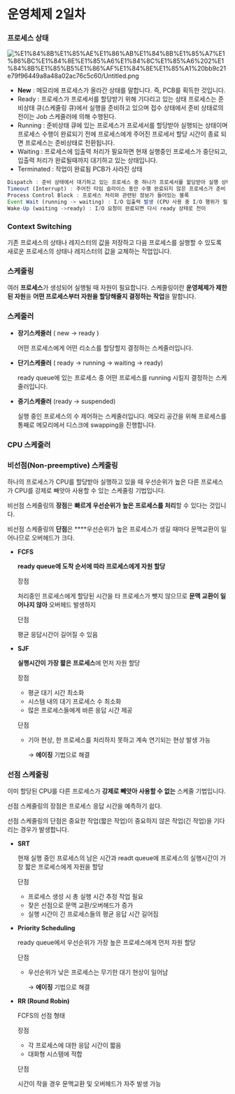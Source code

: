 # 운영체제 2일차

### 프로세스 상태

![%E1%84%8B%E1%85%AE%E1%86%AB%E1%84%8B%E1%85%A7%E1%86%BC%E1%84%8E%E1%85%A6%E1%84%8C%E1%85%A6%202%E1%84%8B%E1%85%B5%E1%86%AF%E1%84%8E%E1%85%A1%20bb9c21e79f96449a8a48a02ac76c5c60/Untitled.png](%E1%84%8B%E1%85%AE%E1%86%AB%E1%84%8B%E1%85%A7%E1%86%BC%E1%84%8E%E1%85%A6%E1%84%8C%E1%85%A6%202%E1%84%8B%E1%85%B5%E1%86%AF%E1%84%8E%E1%85%A1%20bb9c21e79f96449a8a48a02ac76c5c60/Untitled.png)

- **New** : 메모리에 프로세스가 올라간 상태를 말합니다. 즉, PCB를 획득한 것입니다.
- Ready : 프로세스가 프로세서를 할당받기 위해 기다리고 있는 상태 프로세스는 준비상태 큐(스케줄링 큐)에서 실행을 준비하고 있으며 접수 상태에서 준비 상태로의 전이는 Job 스케줄러에 의해 수행된다.
- Running : 준비상태 큐에 있는 프로세스가 프로세서를 할당받아 실행되는 상태이며 프로세스 수행이 완료되기 전에 프로세스에게 주어진 프로세서 할당 시간이 종료 되면 프로세스는 준비상태로 전환됩니다.
- Waiting : 프로세스에 입출력 처리가 필요하면 현재 실행중인 프로세스가 중단되고, 입출력 처리가 완료될때까지 대기하고 있는 상태입니다.
- Terminated : 작업이 완료됨 PCB가 사라진 상태

```jsx
Dispatch : 준비 상태에서 대기하고 있는 프로세스 중 하나가 프로세서를 할당받아 실행 상태로 전이되는 과정
Timeout (Interrupt) : 주어진 타임 슬라이스 동안 수행 완료되지 않은 프로세스가 준비 상태로 돌아가는 것
Process Control Block : 프로세스 처리와 관련된 정보가 들어있는 블록
Event Wait (running -> waiting) : I/O 입출력 발생 (CPU 사용 중 I/O 행위가 필요하며 대기 상태로 이동)
Wake-Up (waiting ->ready) : I/O 요청이 완료되면 다시 ready 상태로 전이
```

### Context Switching

기존 프로세스의 상태나 레지스터의 값을 저장하고 다음 프로세스를 실행할 수 있도록 새로운 프로세스의 상태나 레지스터의 값을 교체하는 작업입니다.

### 스케줄링

여러 **프로세스**가 생성되어 실행될 때 자원이 필요합니다. 스케줄링이란 **운영체제가 제한된 자원**을 **어떤 프로세스부터 자원을 할당해줄지 결정하는** **작업**을 말합니다.

### 스케줄러

- **장기스케줄러** ( new → ready )

    어떤 프로세스에게 어떤 리소스를 할당할지 결정하는 스케줄러입니다.

- **단기스케줄러** ( ready → running → waiting → ready)

    ready queue에 있는 프로세스 중 어떤 프로세스를 running 시킬지 결정하는 스케줄러입니다.

- **중기스케줄러** (ready → suspended)

    실행 중인 프로세스의 수 제어하는 스케줄러입니다. 메모리 공간을 위해 프로세스를 통째로 메모리에서 디스크에 swapping을 진행합니다.

### CPU 스케줄러

### 비선점(Non-preemptive) 스케줄링

하나의 프로세스가 CPU를 할당받아 실행하고 있을 때 우선순위가 높은 다른 프로세스가 CPU를 강제로 빼앗아 사용할 수 있는 스케줄링 기법입니다.

비선점 스케줄링의 **장점**은 **빠르게 우선순위가 높은 프로세스를 처리**할 수 있다는 것입니다.

비선점 스케줄링의 **단점**은 ****우선순위가 높은 프로세스가 생길 때마다 문맥교환이 일어나므로 오버헤드가 크다.

- **FCFS**

    **ready queue에 도착 순서에 따라 프로세스에게 자원 할당**

    장점

    처리중인 프로세스에게 할당된 시간을 타 프로세스가 뺏지 않으므로 **문맥 교환이 일어나지 않아** 오버헤드 발생하지 

    단점

    평균 응답시간이 길어질 수 있음

- **SJF**

    **실행시간이 가장 짧은 프로세스**에 먼저 자원 할당

    장점

    - 평균 대기 시간 최소화
    - 시스템 내의 대기 프로세스 수 최소화
    - 많은 프로세스들에게 바른 응답 시간 제공

    단점

    - 기아 현상, 한 프로세스를 처리하지 못하고 계속 연기되는 현상 발생 가능

        → **에이징** 기법으로 해결

### 선점 스케줄링

이미 할당된 CPU를 다른 프로세스가 **강제로 빼앗아 사용할 수 없는** 스케줄 기법입니다.

선점 스케줄링의 장점은 프로세스 응답 시간을 예측하기 쉽다.

선점 스케줄링의 단점은 중요한 작업(짧은 작업)이 중요하지 않은 작업(긴 작업)을 기다리는 경우가 발생합니다.

- **SRT**

    현재 실행 중인 프로세스의 남은 시간과 readt queue에 프로세스의 실행시간이 가장 짧은 프로세스에게 자원을 할당

    단점

    - 프로세스 생성 시 총 실행 시간 추정 작업 필요
    - 잦은 선점으로 문맥 교환/오버헤드가 증가
    - 실행 시간이 긴 프로세스들의 평균 응답 시간 길어짐
- **Priority Scheduling**

    ready queue에서 우선순위가 가장 높은 프로세스에게 먼저 자원 할당

    단점

    - 우선순위가 낮은 프로세스는 무기한 대기 현상이 일어남

        → **에이징** 기법으로 해결

- **RR (Round Robin)**

    FCFS의 선점 형태

    장점

    - 각 프로세스에 대한 응답 시간이 짧음
    - 대화형 시스템에 적합

    단점

    시간이 작을 경우 문맥교환 및 오버헤드가 자주 발생 가능